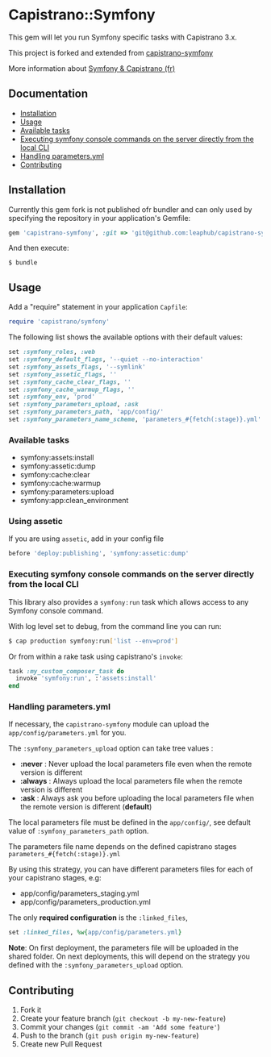 # Capistrano::Symfony

This gem will let you run Symfony specific tasks with Capistrano 3.x.

This project is forked and extended from  [capistrano-symfony ](http://thebigbrainscompany.com/blog/posts/dployer-une-application-symfony-avec-capistrano)

More information about [Symfony & Capistrano (fr)](http://thebigbrainscompany.com/blog/posts/dployer-une-application-symfony-avec-capistrano)

## Documentation

* [Installation](#installation)
* [Usage](#usage)
* [Available tasks](#available-tasks)
* [Executing symfony console commands on the server directly from the local CLI](#executing-symfony-console-commands-on-the-server-directly-from-the-local-cli)
* [Handling parameters.yml](#handling-parametersyml)
* [Contributing](#contributing)

## Installation

Currently this gem fork is not published ofr bundler and can only used by specifying the repository in your 
application's Gemfile:

```ruby
gem 'capistrano-symfony', :git => 'git@github.com:leaphub/capistrano-symfony.git'
```

And then execute:

    $ bundle

## Usage

Add a "require" statement in your application `Capfile`:

```ruby
require 'capistrano/symfony'
```

The following list shows the available options with their default values:

```ruby
set :symfony_roles, :web
set :symfony_default_flags, '--quiet --no-interaction'
set :symfony_assets_flags, '--symlink'
set :symfony_assetic_flags, ''
set :symfony_cache_clear_flags, ''
set :symfony_cache_warmup_flags, ''
set :symfony_env, 'prod'
set :symfony_parameters_upload, :ask
set :symfony_parameters_path, 'app/config/'
set :symfony_parameters_name_scheme, 'parameters_#{fetch(:stage)}.yml'
```

### Available tasks

- symfony:assets:install
- symfony:assetic:dump
- symfony:cache:clear
- symfony:cache:warmup
- symfony:parameters:upload
- symfony:app:clean_environment

### Using assetic

If you are using `assetic`, add in your config file

```ruby
before 'deploy:publishing', 'symfony:assetic:dump'
```

### Executing symfony console commands on the server directly from the local CLI

This library also provides a `symfony:run` task which allows access to any
Symfony console command.

With log level set to debug, from the command line you can run:

```bash
$ cap production symfony:run['list --env=prod']
```

Or from within a rake task using capistrano's `invoke`:

```ruby
task :my_custom_composer_task do
  invoke 'symfony:run', :'assets:install'
end
```

### Handling parameters.yml

If necessary, the `capistrano-symfony` module can upload the `app/config/parameters.yml` for you.

The `:symfony_parameters_upload` option can take tree values :
- **:never** : Never upload the local parameters file even when the remote version is different
- **:always** : Always upload the local parameters file when the remote version is different
- **:ask** : Always ask you before uploading the local parameters file when the remote version is different (**default**)

The local parameters file must be defined in the `app/config/`, see default value of `:symfony_parameters_path` option.

The parameters file name depends on the defined capistrano stages `parameters_#{fetch(:stage)}.yml`

By using this strategy, you can have different parameters files for each of your capistrano stages, e.g:
- app/config/parameters_staging.yml
- app/config/parameters_production.yml

The only **required configuration** is the `:linked_files`,

```ruby
set :linked_files, %w{app/config/parameters.yml}
```

**Note**: On first deployment, the parameters file will be uploaded in the shared folder. On next deployments, this will depend on the strategy you defined with the `:symfony_parameters_upload` option.

## Contributing

1. Fork it
2. Create your feature branch (`git checkout -b my-new-feature`)
3. Commit your changes (`git commit -am 'Add some feature'`)
4. Push to the branch (`git push origin my-new-feature`)
5. Create new Pull Request

